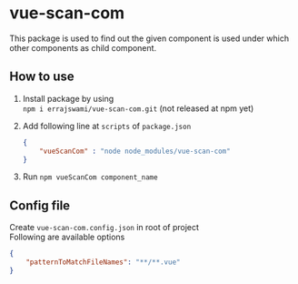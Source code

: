 # vue-scan-com

This package is used to find out the given component is used under which other components as child component.

## How to use

1. Install package by using<br/>
    `npm i errajswami/vue-scan-com.git` (not released at npm yet)
2. Add following line at `scripts` of `package.json`

    ```json
    {
        "vueScanCom" : "node node_modules/vue-scan-com"
    }
    ```

3. Run `npm vueScanCom component_name`

## Config file

Create `vue-scan-com.config.json` in root of project<br/>
Following are available options

```json
{
    "patternToMatchFileNames": "**/**.vue"
}
```
